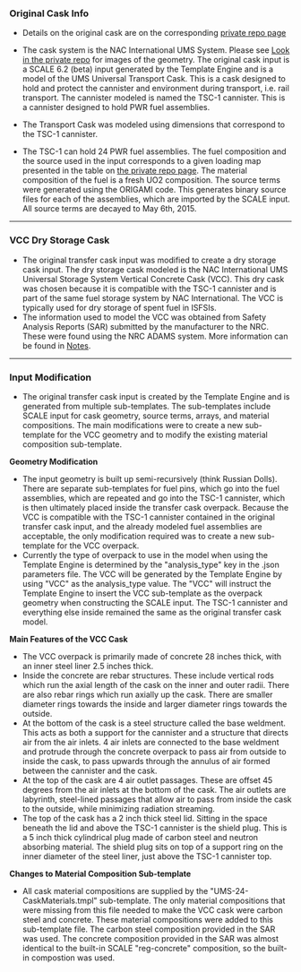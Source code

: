 ### Original Cask Info
* Details on the original cask are on the corresponding [private repo page](https://github.com/munkm/caskmodels_private/blob/master/Cask-Information.md)

* The cask system is the NAC International UMS System. Please see [Look in the private repo](https://github.com/munkm/caskmodels_private/blob/master/Cask-Information.md) for images of the geometry. The original cask input is a SCALE 6.2 (beta) input generated by the Template Engine and is a model of the UMS Universal Transport Cask. This is a cask designed to hold and protect the cannister and environment during transport, i.e. rail transport. The cannister modeled is named the TSC-1 cannister. This is a cannister designed to hold PWR fuel assemblies.

* The Transport Cask was modeled using dimensions that correspond to the TSC-1 cannister.
* The TSC-1 can hold 24 PWR fuel assemblies. The fuel composition and the source used in the input corresponds to a given loading map presented in
the table on [the private repo page](https://github.com/munkm/caskmodels_private/blob/master/Cask-Information.md). The material composition of the fuel is a fresh UO2 composition.  The source terms were generated using the ORIGAMI code. This generates binary source files for each of the assemblies, which are imported
by the SCALE input. All source terms are decayed to May 6th, 2015.

***

### VCC Dry Storage Cask
* The original transfer cask input was modified to create a dry storage cask input. The dry storage cask modeled is the NAC International UMS Universal Storage System Vertical Concrete Cask (VCC).
This dry cask was chosen because it is compatible with the TSC-1 cannister and is part of the same fuel storage system by NAC International. The VCC is typically used for dry storage of spent fuel in ISFSIs.
* The information used to model the VCC was obtained from Safety Analysis Reports (SAR) submitted by the manufacturer to the NRC. These were found using the NRC ADAMS system. More information can be found 
in [Notes](./Notes.md).


***

### Input Modification
* The original transfer cask input is created by the Template Engine and is generated from multiple sub-templates. The sub-templates include SCALE input for cask geometry, source terms, arrays, and material
compositions. The main modifications were to create a new sub-template for the VCC geometry and to modify the existing material composition sub-template.

**Geometry Modification**
* The input geometry is built up semi-recursively (think Russian Dolls). There are separate sub-templates for fuel pins, which go into the fuel assemblies, which are repeated and go into the TSC-1 cannister, which
is then ultimately placed inside the transfer cask overpack. Because the VCC is compatible with the TSC-1 cannister contained in the original transfer cask input, and the already modeled fuel assemblies are acceptable,
the only modification required was to create a new sub-template for the VCC overpack. 
* Currently the type of overpack to use in the model when using the Template Engine is determined by the "analysis_type" key in the .json parameters file. The VCC will be generated by the Template Engine by using "VCC"
 as the analysis_type value. The "VCC" will instruct the Template Engine to insert the VCC sub-template as the overpack geometry when constructing the SCALE input. The TSC-1 cannister and everything else inside remained
 the same as the original transfer cask model.

**Main Features of the VCC Cask**
* The VCC overpack is primarily made of concrete 28 inches thick, with an inner steel liner 2.5 inches thick.
* Inside the concrete are rebar structures. These include vertical rods which run the axial length of the cask on the inner and outer radii. There are also rebar rings which run axially up the cask. There are smaller diameter rings towards the inside and larger diameter rings towards the outside.
* At the bottom of the cask is a steel structure called the base weldment. This acts as both a support for the cannister
 and a structure that directs air from the air inlets. 4 air inlets are connected to the base weldment and protrude through the concrete overpack to pass air from outside to inside the cask, to pass upwards through the annulus of air
 formed between the cannister and the cask. 
* At the top of the cask are 4 air outlet passages. These are offset 45 degrees from the air inlets at the bottom of the cask. The air outlets are labyrinth, steel-lined passages that allow
 air to pass from inside the cask to the outside, while minimizing radiation streaming.
* The top of the cask has a 2 inch thick steel lid. Sitting in the space beneath the lid and above the TSC-1 cannister is the shield plug. This is a 5 inch thick
 cylindrical plug made of carbon steel and neutron absorbing material. The shield plug sits on top of a support ring on the inner diameter of the steel liner, just above the TSC-1 cannister top.

 
**Changes to Material Composition Sub-template**
* All cask material compositions are supplied by the "UMS-24-CaskMaterials.tmpl" sub-template. The only material compositions that were missing from this file needed to make the VCC cask were carbon steel and concrete.
 These material compositions were added to this sub-template file. The carbon steel composition provided in the SAR was used. The concrete composition provided in the SAR was almost identical to the built-in SCALE
 "reg-concrete" composition, so the built-in compostion was used.

